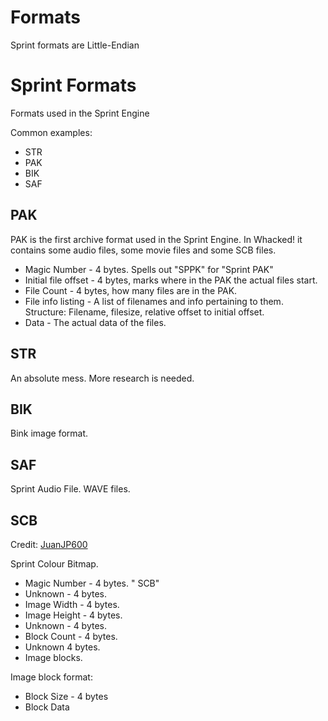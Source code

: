 # Formats
Sprint formats are Little-Endian

# Sprint Formats

Formats used in the Sprint Engine

Common examples:
* STR
* PAK
* BIK
* SAF

## PAK

PAK is the first archive format used in the Sprint Engine. In Whacked! it contains some audio files, some movie files and some SCB files.

* Magic Number - 4 bytes. Spells out "SPPK" for "Sprint PAK"
* Initial file offset - 4 bytes, marks where in the PAK the actual files start.
* File Count - 4 bytes, how many files are in the PAK.
* File info listing - A list of filenames and info pertaining to them. Structure: Filename, filesize, relative offset to initial offset.
* Data - The actual data of the files.
    
## STR

An absolute mess. More research is needed.

## BIK

Bink image format.

## SAF

Sprint Audio File. WAVE files.

## SCB
Credit: [JuanJP600](https://github.com/juanjp600/)

Sprint Colour Bitmap.

* Magic Number - 4 bytes. " SCB"
* Unknown - 4 bytes.
* Image Width - 4 bytes.
* Image Height - 4 bytes.
* Unknown - 4 bytes.
* Block Count - 4 bytes.
* Unknown 4 bytes.
* Image blocks.

Image block format:
* Block Size - 4 bytes
* Block Data
